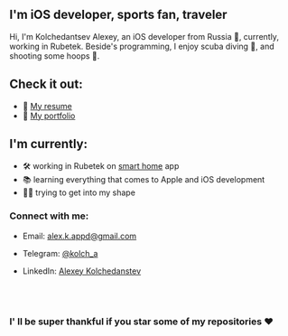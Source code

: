 ## I'm iOS developer, sports fan, traveler
Hi, I'm Kolchedantsev Alexey, an iOS developer from Russia :bear:, currently, working in Rubetek. Beside's programming, I enjoy scuba diving :diving_mask:, and shooting some hoops :basketball:.

## Check it out:
- :page_with_curl: [My resume]
- :art: [My portfolio]

## I'm currently:
- :hammer_and_wrench: working in Rubetek on <a href="https://apps.apple.com/ru/app/rubetek-home/id1510751860">smart home</a> app
- :books: learning everything that comes to Apple and iOS development
- :weight_lifting_man: trying to get into my shape

### Connect with me:
- Email: <a href="mailto:alex.k.appd@gmail.com">alex.k.appd@gmail.com</a>
- Telegram: <a href="https://t.me/kolch_a">@kolch_a</a>
- LinkedIn: <a href="https://www.linkedin.com/in/kolch/">Alexey Kolchedanstev</a>

   [My resume]: https://drive.google.com/file/d/1hzqYKl6bLLDD2a0FA0HdD8jVBsk5k7hX/view?usp=sharing
   [My portfolio]: https://github.com/Kolch/iOS-Dev-Portfolio
   
   
<br><br>
### I' ll be super thankful if you star some of my repositories ❤️
